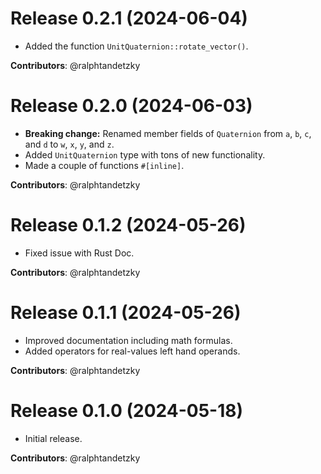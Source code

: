 # Release 0.2.1 (2024-06-04)

- Added the function `UnitQuaternion::rotate_vector()`.

**Contributors**: @ralphtandetzky


# Release 0.2.0 (2024-06-03)

- **Breaking change:** Renamed member fields of `Quaternion` from `a`, `b`, `c`,
  and `d` to `w`, `x`, `y`, and `z`.
- Added `UnitQuaternion` type with tons of new functionality.
- Made a couple of functions `#[inline]`.

**Contributors**: @ralphtandetzky


# Release 0.1.2 (2024-05-26)

- Fixed issue with Rust Doc.

**Contributors**: @ralphtandetzky


# Release 0.1.1 (2024-05-26)

- Improved documentation including math formulas.
- Added operators for real-values left hand operands.

**Contributors**: @ralphtandetzky


# Release 0.1.0 (2024-05-18)

- Initial release.

**Contributors**: @ralphtandetzky
